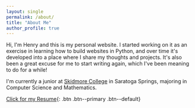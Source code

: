 ```yaml
---
layout: single
permalink: /about/
title: "About Me"
author_profile: true
---
```

Hi, I'm Henry and this is my personal website. I started working on it as an
exercise in learning how to build websites in Python, and over time it's
developed into a place where I share my thoughts and projects. It's also been
a great excuse for me to start writing again, which I've been meaning to do for
a while!

I'm currently a junior at [Skidmore College](https://www.skidmore.edu/) in
Saratoga Springs, majoring in Computer Science and Mathematics.

[Click for my Resume](https://github.com/hank-huang/hank-huang.github.io/raw/master/assets/documents/resume_11.pdf){: .btn .btn--primary .btn--default}
